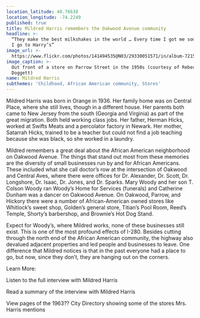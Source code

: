 ```yaml
---
location_latitude: 40.76638
location_longitude: -74.2249
published: true
title: Mildred Harris remembers the Oakwood Avenue community
headline: >-
  “They make the best milkshakes in the world … Every time I got me some money …
  I go to Harry’s” 
image_url: >-
  https://www.flickr.com/photos/141494535@N03/29330051571/in/album-72157673225101106/
image_caption: >-
  Out front of a store on Parrow Street in the 1950s (courtesy of Rebecca
  Doggett)
name: Mildred Harris
subthemes: 'Childhood, African American community, Stores'
---
```

Mildred Harris was born in Orange in 1936. Her family home was on Central Place, where she still lives, though in a different house. Her parents both came to New Jersey from the south (Georgia and Virginia) as part of the great migration. Both held working class jobs. Her father, Herman Hicks, worked at Swifts Meats and a percolator factory in Newark. Her mother, Satarrah Hicks, trained to be a teacher but could not find a job teaching because she was black, so she worked in a laundry. 

Mildred remembers a great deal about the African American neighborhood on Oakwood Avenue. The things that stand out most from these memories are the diversity of small businesses run by and for African Americans. These included what she call doctor’s row at the intersection of Oakwood and Central Aves, where there were offices for Dr. Alexander, Dr. Scott, Dr. Longshore, Dr. Isaac, Dr. Jones, and Dr. Sparks. Mary Woody and her son T. Colson Woody ran Woody’s Home for Services (funerals) and Catherine Dunham was a dancer on Oakwood Avenue. On Oakwood, Parrow, and Hickory there were a number of African-American owned stores like Whitlock’s sweet shop, Golden’s general store, Titian’s Pool Room, Reed’s Temple, Shorty’s barbershop, and Brownie’s Hot Dog Stand. 

Expect for Woody’s, where Mildred works, none of these businesses still exist. This is one of the most profound effects of I-280. Besides cutting through the north end of the African American community, the highway also devalued adjacent properties and led people and businesses to leave. One difference that Mildred notices is that in the past everyone had a place to go, but now, since they don’t, they are hanging out on the corners.  

Learn More:

Listen to the full interview with Mildred Harris

Read a summary of the interview with Mildred Harris

View pages of the 1963?? City Directory showing some of the stores Mrs. Harris mentions   
